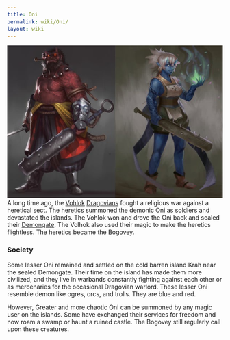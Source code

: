 ```yaml
---
title: Oni
permalink: wiki/Oni/
layout: wiki
---
```


![Red and Blue Oni](Red_and_Blue_Oni.jpg "fig:Red and Blue Oni") A long
time ago, the [Vohlok](/wiki/Vohlok "wikilink")
[Dragovians](/wiki/Dragovians "wikilink") fought a religious war against a
heretical sect. The heretics summoned the demonic Oni as soldiers and
devastated the islands. The Vohlok won and drove the Oni back and sealed
their [Demongate](/wiki/Fire_Gate "wikilink"). The Volhok also used their
magic to make the heretics flightless. The heretics became the
[Bogovey](/wiki/Bogovey "wikilink").

### Society

Some lesser Oni remained and settled on the cold barren island Krah near
the sealed Demongate. Their time on the island has made them more
civilized, and they live in warbands constantly fighting against each
other or as mercenaries for the occasional Dragovian warlord. These
lesser Oni resemble demon like ogres, orcs, and trolls. They are blue
and red.

However, Greater and more chaotic Oni can be summoned by any magic user
on the islands. Some have exchanged their services for freedom and now
roam a swamp or haunt a ruined castle. The Bogovey still regularly call
upon these creatures.
